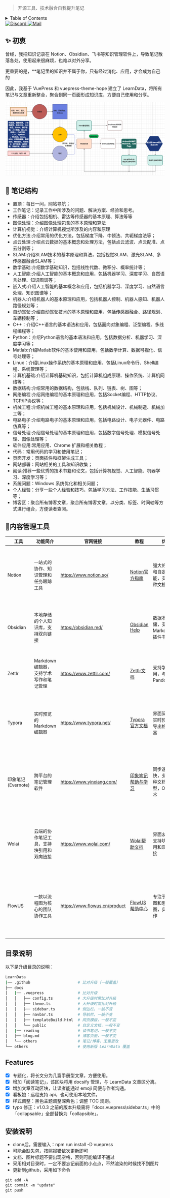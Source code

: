 > 开源工具、技术融合自我提升笔记

<!-- TABLE OF CONTENTS 有序为<ol>，无序为<ul> -->
<details>
  <summary>Table of Contents</summary>
  <ul>
    <li><a href="#-初衷">✨ 初衷</a></li>
    <li><a href="#-笔记结构">🧱 笔记结构</a></li>
    <li><a href="#-内容管理工具">🍥 内容管理工具</a></li>
    <li><a href="#-目录介绍">🔣 目录介绍</a></li>
    <li><a href="#-特性">:📚 目录介绍</a></li>
    <li><a href="#-安装说明">:📌 安装说明</a></li>
  </ul>
</details>

<a href="https://discord.gg/PZTQfJ4GjX">
   <img src="http://tc.seoipo.com/2022-12-04-11-56-44.svg" alt="Discord">
</a>
<a href="mailto:learndata@newzone.top">
   <img src="http://tc.seoipo.com/2022-12-04-11-58-19.svg" alt="Mail">
</a>

## ✨ 初衷

曾经，我把知识记录在 Notion、Obsidian、飞书等知识管理软件上，导致笔记散落各处，使用起来很麻烦，也难以对外分享。

更重要的是，**笔记里的知识并不属于你，只有经过消化、应用，才会成为自己的

因此，我基于 VuePress 和 vuepress-theme-hope 建立了 LearnData，将所有笔记与文章重新整合，聚合到同一页面形成知识库，方便自己使用和分享。

![框架](./photo/1.png)

## 🧱 笔记结构

- 置顶：每日一问，网站导航；
- 工作笔记：记录工作中所涉及的问题、解决方案、经验和思考。
- 传感器：介绍包括相机、雷达等传感器的基本原理、算法等等
- 图像处理：介绍图像处理包含的基本原理和算法
- 计算机视觉：介绍计算机视觉所涉及的内容和原理
- 优化方法:介绍常用的优化方法，包括梯度下降、牛顿法、共轭梯度法等；
- 点云处理:介绍点云数据的基本概念和处理方法，包括点云滤波、点云配准、点云分割等；
- SLAM:介绍SLAM技术的基本原理和算法，包括视觉SLAM、激光SLAM、多传感器融合SLAM等；
- 数学基础:介绍数学基础知识，包括线性代数、微积分、概率统计等；
- 人工智能:介绍人工智能的基本概念和应用，包括机器学习、深度学习、自然语言处理、知识图谱等；
- 嵌入式:介绍人工智能的基本概念和应用，包括机器学习、深度学习、自然语言处理、知识图谱等；
- 机器人:介绍机器人的基本原理和应用，包括机器人控制、机器人感知、机器人路径规划等；
- 自动驾驶:介绍自动驾驶技术的基本原理和应用，包括传感器融合、路径规划、车辆控制等；
- C++：介绍C++语言的基本语法和应用，包括面向对象编程、泛型编程、多线程编程等；
- Python：介绍Python语言的基本语法和应用，包括数据分析、机器学习、深度学习等；
- Matlab:介绍Matlab软件的基本使用和应用，包括数学计算、数据可视化、信号处理等；
- Linux：介绍Linux操作系统的基本原理和应用，包括Linux命令行、Shell编程、系统管理等；
- 计算机基础:介绍计算机基础知识，包括计算机组成原理、操作系统、计算机网络等；
- 数据结构:介绍常用的数据结构，包括栈、队列、链表、树、图等；
- 网络编程:介绍网络编程的基本原理和应用，包括Socket编程、HTTP协议、TCP/IP协议等；
- 机械工程:介绍机械工程的基本原理和应用，包括机械设计、机械制造、机械加工等；
- 电路电子:介绍电路电子的基本原理和应用，包括电路设计、电子元器件、电路仿真等；
- 信号处理:介绍信号处理的基本原理和应用，包括数字信号处理、模拟信号处理、图像处理等；
- 软件应用:常用应用、Chrome 扩展和相关教程；
- 代码：常用代码的学习和使用笔记；
- 页面开发：页面插件和框架生成工具；
- 网站部署：网站相关的工具和知识收集；
- 阅读:推荐一些优秀的技术书籍和论文，包括计算机视觉、人工智能、机器学习、深度学习等；
- 系统问题：Windows 系统优化和相关问题；
- 个人经验：分享一些个人经验和技巧，包括学习方法、工作技能、生活习惯等；
- 博客区：聚合所有博客文章，聚合所有博客文章，以分类、标签、时间轴等方式进行组合，方便读者查阅。
## 📃内容管理工具
| 工具 | 功能简介 | 官网链接 | 教程 | 优点 | 缺点 |
| --- | --- | --- | --- | --- | --- |
| Notion | 一站式的协作、知识管理和任务跟踪工具 | https://www.notion.so/ | [Notion官方指南](https://www.notion.so/Notion-Guide-d54e330aee2747e39f8d8aa7b9cde173) | 强大的模板和自定义功能，支持多种文档类型 | 免费版功能受限，有时会出现同步延迟 |
| Obsidian | 本地存储的个人知识库，支持双向链接 | https://obsidian.md/ | [Obsidian Help](https://help.obsidian.md/) | 数据本地存储，支持Markdown，插件丰富 | 不支持在线协作，界面稍显复杂 |
| Zettlr | Markdown编辑器，支持学术写作和笔记管理 | https://www.zettlr.com/ | [Zettlr文档](https://docs.zettlr.com/) | 支持学术引用，与Pandoc集成 | 不支持云同步，界面较为简陋 |
| Typora | 实时预览的Markdown编辑器 | https://www.typora.net/ | [Typora官方文档](https://support.typora.io/) | 界面简洁，实时预览，导出格式丰富 | 不支持云同步和协作，功能相对简单 |
| 印象笔记 (Evernote) | 跨平台的笔记管理软件 | https://www.yinxiang.com/ | [印象笔记帮助与学习](https://help.yinxiang.com) | 同步速度快，支持多种文档类型，OCR技术 | 免费版功能受限，部分用户反映搜索不准确 |
| Wolai | 云端的协作笔记工具，支持块引用和双向链接 | https://www.wolai.com/ | [Wolai帮助文档](https://help.wolai.com/) | 界面友好，支持块级引用和双向链接 | 服务器在中国，可能受到网络波动影响 |
| FlowUS | 一款以流程图为核心的团队协作工具 | https://www.flowus.cn/product | [FlowUS帮助中心](https://www.flowus.cn/help) | 专注于流程图和思维导图，实时协作 | 缺乏全面的文本编辑功能，适用场景较为局限 |

## 目录说明

以下是升级目录的说明：

```bash
LearnData
|── .github                     # 比对升级（一般覆盖）
├── docs
│   |── .vuepress               # 比对升级
│   │   ├── config.ts           # 大升级时需比对升级
│   │   ├── theme.ts            # 大升级时需比对升级
│   │   ├── sidebar.ts          # 侧边栏，一般不变
│   │   ├── navbar.ts           # 导航栏，一般不变
│   │   ├── templateBuild.html  # 网页模板，一般不变
│   │   └── public              # 自定义文档，一般不变
│   |── reading                 # 读书笔记，一般不变
│   ├── blog.md                 # 博客页面，一般不变
│   └── others                  # 笔记/博客，无需更改
└── others                      # 使用新版 LearnData 覆盖
```

## Features

- [x] 专题化，将长文分为几篇手册型文章，方便使用。
- [x] 增加「阅读笔记」，该区块将用 docsify 管理，与 LearnData 文章区分离。
- [x] 增加文章互动区块，让读者能通过 emoji 简便与作者沟通。
- [x] 看板娘：远程支持 api，也可使用本地文件。
- [x] 样式调整：黑色主题调整深紫色；调整 TOC 规则。
- [x] typo 修正：v1.0.3 之前的版本升级需将「docs\.vuepress\sidebar.ts」中的「collapsable」全部替换为「collapsible」。

## 安装说明
- clone后，需要输入：npm run install -D vuepress
- 可能会缺失包，按照报错依次更新即可
- 文档、图片标题不要出现空格，否则可能编译不通过
- 采用相对目录时，一定不要忘记前面的小点点，不然渲染的时候找不到图片
- 更新到github，采用如下命令
```
git add -A
git commit -m "update"
git push
```